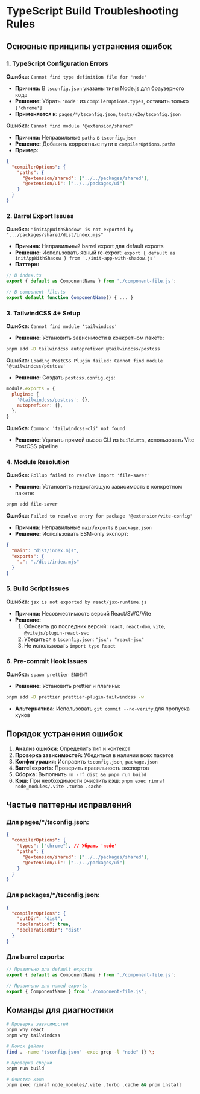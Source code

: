 # TypeScript Build Troubleshooting Rules

## Основные принципы устранения ошибок

### 1. TypeScript Configuration Errors

**Ошибка:** `Cannot find type definition file for 'node'`
- **Причина:** В `tsconfig.json` указаны типы Node.js для браузерного кода
- **Решение:** Убрать `'node'` из `compilerOptions.types`, оставить только `['chrome']`
- **Применяется к:** `pages/*/tsconfig.json`, `tests/e2e/tsconfig.json`

**Ошибка:** `Cannot find module '@extension/shared'`
- **Причина:** Неправильные `paths` в `tsconfig.json`
- **Решение:** Добавить корректные пути в `compilerOptions.paths`
- **Пример:**
```json
{
  "compilerOptions": {
    "paths": {
      "@extension/shared": ["../../packages/shared"],
      "@extension/ui": ["../../packages/ui"]
    }
  }
}
```

### 2. Barrel Export Issues

**Ошибка:** `"initAppWithShadow" is not exported by ".../packages/shared/dist/index.mjs"`
- **Причина:** Неправильный barrel export для default exports
- **Решение:** Использовать явный re-export: `export { default as initAppWithShadow } from './init-app-with-shadow.js'`
- **Паттерн:**
```typescript
// В index.ts
export { default as ComponentName } from './component-file.js';

// В component-file.ts
export default function ComponentName() { ... }
```

### 3. TailwindCSS 4+ Setup

**Ошибка:** `Cannot find module 'tailwindcss'`
- **Решение:** Установить зависимости в конкретном пакете:
```bash
pnpm add -D tailwindcss autoprefixer @tailwindcss/postcss
```

**Ошибка:** `Loading PostCSS Plugin failed: Cannot find module '@tailwindcss/postcss'`
- **Решение:** Создать `postcss.config.cjs`:
```javascript
module.exports = {
  plugins: {
    '@tailwindcss/postcss': {},
    autoprefixer: {},
  },
}
```

**Ошибка:** `Command 'tailwindcss-cli' not found`
- **Решение:** Удалить прямой вызов CLI из `build.mts`, использовать Vite PostCSS pipeline

### 4. Module Resolution

**Ошибка:** `Rollup failed to resolve import 'file-saver'`
- **Решение:** Установить недостающую зависимость в конкретном пакете:
```bash
pnpm add file-saver
```

**Ошибка:** `Failed to resolve entry for package '@extension/vite-config'`
- **Причина:** Неправильные `main`/`exports` в `package.json`
- **Решение:** Использовать ESM-only экспорт:
```json
{
  "main": "dist/index.mjs",
  "exports": {
    ".": "./dist/index.mjs"
  }
}
```

### 5. Build Script Issues

**Ошибка:** `jsx is not exported by react/jsx-runtime.js`
- **Причина:** Несовместимость версий React/SWC/Vite
- **Решение:**
  1. Обновить до последних версий: `react`, `react-dom`, `vite`, `@vitejs/plugin-react-swc`
  2. Убедиться в `tsconfig.json`: `"jsx": "react-jsx"`
  3. Не использовать `import type React`

### 6. Pre-commit Hook Issues

**Ошибка:** `spawn prettier ENOENT`
- **Решение:** Установить prettier и плагины:
```bash
pnpm add -D prettier prettier-plugin-tailwindcss -w
```
- **Альтернатива:** Использовать `git commit --no-verify` для пропуска хуков

## Порядок устранения ошибок

1. **Анализ ошибки:** Определить тип и контекст
2. **Проверка зависимостей:** Убедиться в наличии всех пакетов
3. **Конфигурация:** Исправить `tsconfig.json`, `package.json`
4. **Barrel exports:** Проверить правильность экспортов
5. **Сборка:** Выполнить `rm -rf dist && pnpm run build`
6. **Кэш:** При необходимости очистить кэш: `pnpm exec rimraf node_modules/.vite .turbo .cache`

## Частые паттерны исправлений

### Для pages/*/tsconfig.json:
```json
{
  "compilerOptions": {
    "types": ["chrome"], // Убрать 'node'
    "paths": {
      "@extension/shared": ["../../packages/shared"],
      "@extension/ui": ["../../packages/ui"]
    }
  }
}
```

### Для packages/*/tsconfig.json:
```json
{
  "compilerOptions": {
    "outDir": "dist",
    "declaration": true,
    "declarationDir": "dist"
  }
}
```

### Для barrel exports:
```typescript
// Правильно для default exports
export { default as ComponentName } from './component-file.js';

// Правильно для named exports
export { ComponentName } from './component-file.js';
```

## Команды для диагностики

```bash
# Проверка зависимостей
pnpm why react
pnpm why tailwindcss

# Поиск файлов
find . -name "tsconfig.json" -exec grep -l "node" {} \;

# Проверка сборки
pnpm run build

# Очистка кэша
pnpm exec rimraf node_modules/.vite .turbo .cache && pnpm install
``` 